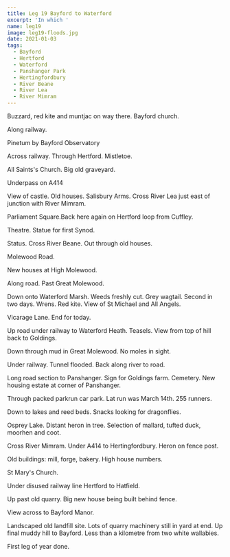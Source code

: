 ```yaml
---
title: Leg 19 Bayford to Waterford
excerpt: 'In which '
name: leg19
image: leg19-floods.jpg
date: 2021-01-03
tags:
  - Bayford
  - Hertford
  - Waterford
  - Panshanger Park
  - Hertingfordbury
  - River Beane
  - River Lea
  - River Mimram
---
```


Buzzard, red kite and muntjac on way there. Bayford church.

Along railway.

Pinetum by Bayford Observatory

Across railway. Through Hertford. Mistletoe.

All Saints's Church. Big old graveyard.

Underpass on A414

View of castle. Old houses. Salisbury Arms. Cross River Lea just east of junction with River Mimram.

Parliament Square.Back here again on Hertford loop from Cuffley.

Theatre. Statue for first Synod.

Status. Cross River Beane. Out through old houses.

Molewood Road.

New houses at High Molewood.

Along road. Past Great Molewood.

Down onto Waterford Marsh. Weeds freshly cut. Grey wagtail. Second in two days. Wrens. Red kite. View of St Michael and All Angels.

Vicarage Lane. End for today.

Up road under railway to Waterford Heath. Teasels. View from top of hill back to Goldings.

Down through mud in Great Molewood. No moles in sight.

Under railway. Tunnel flooded. Back along river to road.

Long road section to Panshanger. Sign for Goldings farm. Cemetery. New housing estate at corner of Panshanger.

Through packed parkrun car park. Lat run was March 14th. 255 runners.

Down to lakes and reed beds. Snacks looking for dragonflies.

Osprey Lake. Distant heron in tree. Selection of mallard, tufted duck, moorhen and coot.

Cross River Mimram. Under A414 to Hertingfordbury. Heron on fence post.

Old buildings: mill, forge, bakery. High house numbers.

St Mary's Church.

Under disused railway line Hertford to Hatfield.

Up past old quarry. Big new house being built behind fence.

View across to Bayford Manor.

Landscaped old landfill site. Lots of quarry machinery still in yard at end. Up final muddy hill to Bayford. Less than a kilometre from two white wallabies.

First leg of year done.
